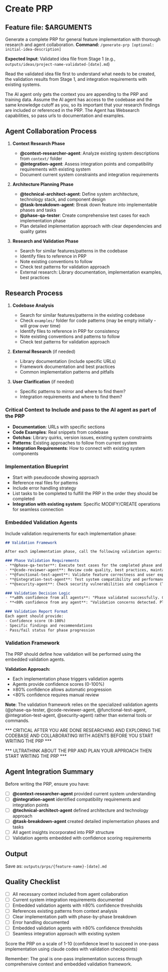 # Create PRP

## Feature file: $ARGUMENTS

Generate a complete PRP for general feature implementation with thorough research and agent collaboration. 
**Command:** `/generate-prp [optional: initial-idea-description]`

**Expected Input**: Validated idea file from Stage 1 (e.g., `outputs/ideas/project-name-validated-[date].md`)

Read the validated idea file first to understand what needs to be created, the validation results from Stage 1, and integration requirements with existing systems.

The AI agent only gets the context you are appending to the PRP and training data. Assume the AI agent has access to the codebase and the same knowledge cutoff as you, so its important that your research findings are included or referenced in the PRP. The Agent has Websearch capabilities, so pass urls to documentation and examples.

## Agent Collaboration Process

1. **Context Research Phase**
   - **@context-researcher-agent**: Analyze existing system descriptions from `context/` folder
   - **@integration-agent**: Assess integration points and compatibility requirements with existing system
   - Document current system constraints and integration requirements

2. **Architecture Planning Phase**
   - **@technical-architect-agent**: Define system architecture, technology stack, and component design
   - **@task-breakdown-agent**: Break down feature into implementable phases and tasks
   - **@phase-qa-tester**: Create comprehensive test cases for each implementation phase
   - Plan detailed implementation approach with clear dependencies and quality gates

3. **Research and Validation Phase**
   - Search for similar features/patterns in the codebase
   - Identify files to reference in PRP
   - Note existing conventions to follow
   - Check test patterns for validation approach
   - External research: Library documentation, implementation examples, best practices

## Research Process

1. **Codebase Analysis** 
   - Search for similar features/patterns in the existing codebase
   - Check `examples/` folder for code patterns (may be empty initially - will grow over time)
   - Identify files to reference in PRP for consistency
   - Note existing conventions and patterns to follow
   - Check test patterns for validation approach

2. **External Research** (if needed)
   - Library documentation (include specific URLs)
   - Framework documentation and best practices
   - Common implementation patterns and pitfalls

3. **User Clarification** (if needed)
   - Specific patterns to mirror and where to find them?
   - Integration requirements and where to find them?



### Critical Context to Include and pass to the AI agent as part of the PRP
- **Documentation**: URLs with specific sections
- **Code Examples**: Real snippets from codebase
- **Gotchas**: Library quirks, version issues, existing system constraints
- **Patterns**: Existing approaches to follow from current system
- **Integration Requirements**: How to connect with existing system components

### Implementation Blueprint
- Start with pseudocode showing approach
- Reference real files for patterns
- Include error handling strategy
- List tasks to be completed to fulfill the PRP in the order they should be completed
- **Integration with existing system**: Specific MODIFY/CREATE operations for seamless connection

### Embedded Validation Agents
Include validation requirements for each implementation phase:

```markdown
## Validation Framework

After each implementation phase, call the following validation agents:

### Phase Validation Requirements
- **@phase-qa-tester**: Execute test cases for the completed phase and validate implementation quality (Target: ≥80% confidence)
- **@code-reviewer-agent**: Review code quality, best practices, maintainability (Target: ≥80% confidence)
- **@functional-test-agent**: Validate feature correctness and user experience (Target: ≥80% confidence)  
- **@integration-test-agent**: Test system compatibility and performance (Target: ≥80% confidence)
- **@security-agent**: Check security vulnerabilities and compliance (Target: ≥80% confidence)

### Validation Decision Logic
- **≥80% confidence from all agents**: "Phase validated successfully. Continue to next phase? (y/n)"
- **<80% confidence from any agent**: "Validation concerns detected. Please review manually before proceeding."

### Validation Report Format
Each agent should provide:
- Confidence score (0-100%)
- Specific findings and recommendations
- Pass/fail status for phase progression
```

### Validation Framework
The PRP should define how validation will be performed using the embedded validation agents.

**Validation Approach:**
- Each implementation phase triggers validation agents
- Agents provide confidence scores (0-100%)
- ≥80% confidence allows automatic progression
- <80% confidence requires manual review

**Note**: The validation framework relies on the specialized validation agents (@phase-qa-tester, @code-reviewer-agent, @functional-test-agent, @integration-test-agent, @security-agent) rather than external tools or commands.

*** CRITICAL AFTER YOU ARE DONE RESEARCHING AND EXPLORING THE CODEBASE AND COLLABORATING WITH AGENTS BEFORE YOU START WRITING THE PRP ***

*** ULTRATHINK ABOUT THE PRP AND PLAN YOUR APPROACH THEN START WRITING THE PRP ***

## Agent Integration Summary

Before writing the PRP, ensure you have:
- [ ] **@context-researcher-agent** provided current system understanding
- [ ] **@integration-agent** identified compatibility requirements and integration points  
- [ ] **@technical-architect-agent** defined architecture and technology approach
- [ ] **@task-breakdown-agent** created detailed implementation phases and tasks
- [ ] All agent insights incorporated into PRP structure
- [ ] Validation agents embedded with confidence scoring requirements

## Output
Save as: `outputs/prps/{feature-name}-[date].md`

## Quality Checklist
- [ ] All necessary context included from agent collaboration
- [ ] Current system integration requirements documented
- [ ] Embedded validation agents with ≥80% confidence thresholds
- [ ] References existing patterns from context analysis
- [ ] Clear implementation path with phase-by-phase breakdown
- [ ] Error handling documented
- [ ] Embedded validation agents with ≥80% confidence thresholds
- [ ] Seamless integration approach with existing system

Score the PRP on a scale of 1-10 (confidence level to succeed in one-pass implementation using claude codes with validation checkpoints)

Remember: The goal is one-pass implementation success through comprehensive context and embedded validation framework.